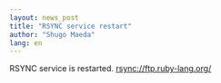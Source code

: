```yaml
---
layout: news_post
title: "RSYNC service restart"
author: "Shugo Maeda"
lang: en
---
```


RSYNC service is restarted.
[rsync://ftp.ruby-lang.org/](rsync://ftp.ruby-lang.org/)
